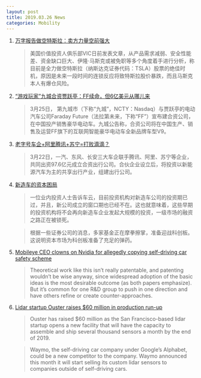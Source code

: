 ```yaml
---
layout: post
title: 2019.03.26 News
categories: Mobility
---
```


1. [万字报告做空特斯拉：卖方力量空前强大](https://www.huxiu.com/article/290719.html)

    > 美国价值投资人俱乐部VIC日前发表文章，从产品需求减弱、安全性能差、资金缺口巨大、伊隆·马斯克或被免职等多个角度着手进行分析，称目前是全力做空特斯拉（纳斯达克证券代码：TSLA）股票的绝佳时机，原因是未来一段时间的连锁反应将致特斯拉股价暴跌，而且马斯克本人有爆仓风险。

2. [“游戏玩家”九城合资贾跃亭：FF续命，但6亿美元从哪儿来](https://36kr.com/p/5188509)

    > 3月25日， 第九城市（下称“九城”，NCTY：Nasdaq）与贾跃亭的电动汽车公司Faraday Future（法拉第未来，下称“FF”）宣布建合资公司，在中国投产销售豪华电动车。九城公告称，合资公司将在中国生产、销售及运营FF旗下的互联网智能豪华电动车全新品牌车型V9。

3. [老字号车企+阿里腾讯+苏宁=打败滴滴？](https://36kr.com/p/5185672)

    > 3月22日，一汽、东风、长安三大车企联手腾讯、阿里、苏宁等企业，共同出资97.6亿元成立合资出行公司。合伙企业设立后，将投资以新能源汽车为主的共享出行产业，组建出行公司。

3. [新造车的资本困局](https://36kr.com/p/5188406)

    > 一位业内投资人士告诉车云，目前投资机构对新造车公司的投资期已过，并且，新公司成立的窗口期也已经不在。这也就意味着，这些早期的投资机构将不会再向新造车企业发起大规模的投资，一级市场的融资之路正在被锁死。

    > 根据一些证券公司的消息，多家基金正在摩拳擦掌，准备迎战科创板。这说明资本市场为科创板准备了充足的弹药。

4. [Mobileye CEO clowns on Nvidia for allegedly copying self-driving car safety scheme](https://techcrunch.com/2019/03/25/mobileye-ceo-clowns-on-nvidia-for-allegedly-copying-self-driving-car-safety-scheme/)

    > Theoretical work like this isn’t really patentable, and patenting wouldn’t be wise anyway, since widespread adoption of the basic ideas is the most desirable outcome (as both papers emphasize). But it’s common for one R&D group to push in one direction and have others refine or create counter-approaches.

5. [Lidar startup Ouster raises $60 million in production run-up](https://techcrunch.com/2019/03/25/lidar-startup-ouster-raises-60-million-in-production-run-up/)

    > Ouster  has raised $60 million as the San Francisco-based lidar startup opens a new facility that will have the capacity to assemble and ship several thousand sensors a month by the end of 2019.

    > Waymo,  the self-driving car company under Google’s  Alphabet, could be a new competitor to the company. Waymo announced this month it will start selling its custom lidar sensors to companies outside of self-driving cars. 


